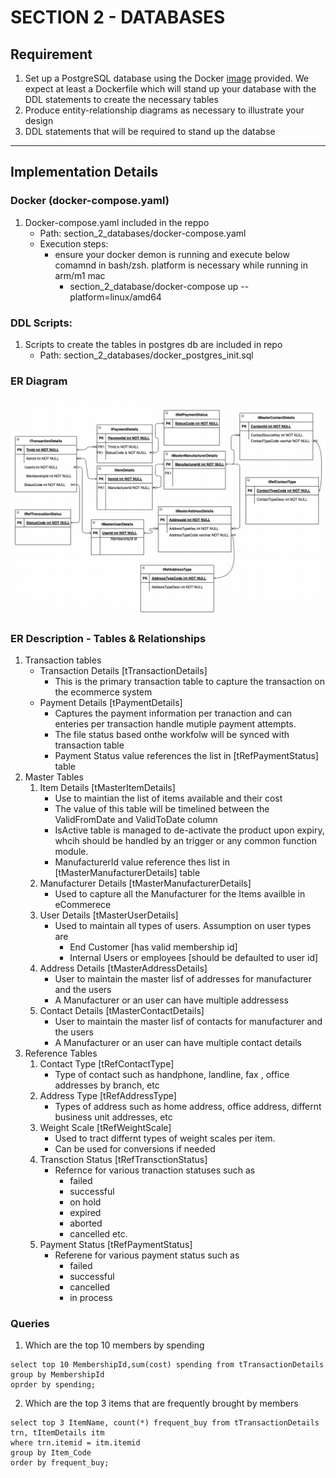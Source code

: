 # SECTION 2 - DATABASES
## Requirement

1. Set up a PostgreSQL database using the Docker [image](https://hub.docker.com/_/postgres) provided. We expect at least a Dockerfile which will stand up your database with the DDL statements to create the necessary tables
2. Produce  entity-relationship diagrams as necessary to illustrate your design
3. DDL statements that will be required to stand up the databse

*** 

## Implementation Details
### Docker (docker-compose.yaml) 

1. Docker-compose.yaml included in the reppo
   - Path: section_2_databases/docker-compose.yaml
   - Execution steps:
     - ensure your docker demon is running and execute  below comamnd in bash/zsh. platform is necessary while running in arm/m1 mac   
       - section_2_database/docker-compose up --platform=linux/amd64 

### DDL Scripts: 

1. Scripts to create the tables in postgres db are included in repo
   - Path: section_2_databases/docker_postgres_init.sql

### ER Diagram

<img src="ER-Diagram.png" width=800 /> 

### ER Description - Tables & Relationships

1. Transaction tables
   - Transaction Details [tTransactionDetails]
     - This is the primary transaction table to capture the transaction on the ecommerce system 
   - Payment Details [tPaymentDetails]
     - Captures the payment information per tranaction and can enteries per transaction handle mutiple payment attempts.
     - The file status based onthe workfolw will be synced with transaction table
     - Payment Status value references the list in [tRefPaymentStatus] table
2. Master Tables
   1. Item Details [tMasterItemDetails]
      - Use to maintian the list of items available and their cost
      - The value of this table will be timelined between the ValidFromDate and ValidToDate column
      - IsActive table is managed to de-activate the product upon expiry, whcih should be handled by an trigger or any common function module. 
      - ManufacturerId value reference thes list in [tMasterManufacturerDetails] table
   2. Manufacturer Details [tMasterManufacturerDetails]
      - Used  to capture all the Manufacturer for the Items availble in eCommerece
   3. User Details [tMasterUserDetails]
       - Used to maintain all types of users. Assumption on user types are 
         - End Customer [has valid membership id]
         - Internal Users or employees [should be defaulted to user id]
   4. Address Details [tMasterAddressDetails]
      - User to maintain the master lisf of addresses for manufacturer and the users 
      - A Manufacturer or an user can have multiple addressess 
   5. Contact Details [tMasterContactDetails]
      - User to maintain the master lisf of contacts for manufacturer and the users 
      - A Manufacturer or an user can have multiple contact details 
3. Reference Tables
   1. Contact Type [tRefContactType]
      - Type of contact such as handphone, landline, fax , office addresses by branch, etc
   2. Address Type [tRefAddressType]
      - Types of address such as home address, office address, differnt business unit addresses, etc 
   3. Weight Scale [tRefWeightScale]
      - Used to tract differnt types of weight scales per item. 
      - Can be used for conversions if needed
   4. Transction Status [tRefTransctionStatus]
      - Refernce for various tranaction statuses such as 
        - failed
        - successful
        - on hold
        - expired 
        - aborted
        - cancelled etc.
   5. Payment Status [tRefPaymentStatus]
      - Referene for various payment status such as
        - failed
        - successful
        - cancelled
        - in process 



### Queries 

1. Which are the top 10 members by spending


``` 
select top 10 MembershipId,sum(cost) spending from tTransactionDetails 
group by MembershipId
oprder by spending; 
```

2. Which are the top 3 items that are frequently brought by members

``` 
select top 3 ItemName, count(*) frequent_buy from tTransactionDetails trn, tItemDetails itm
where trn.itemid = itm.itemid
group by Item_Code 
order by frequent_buy; 
```
